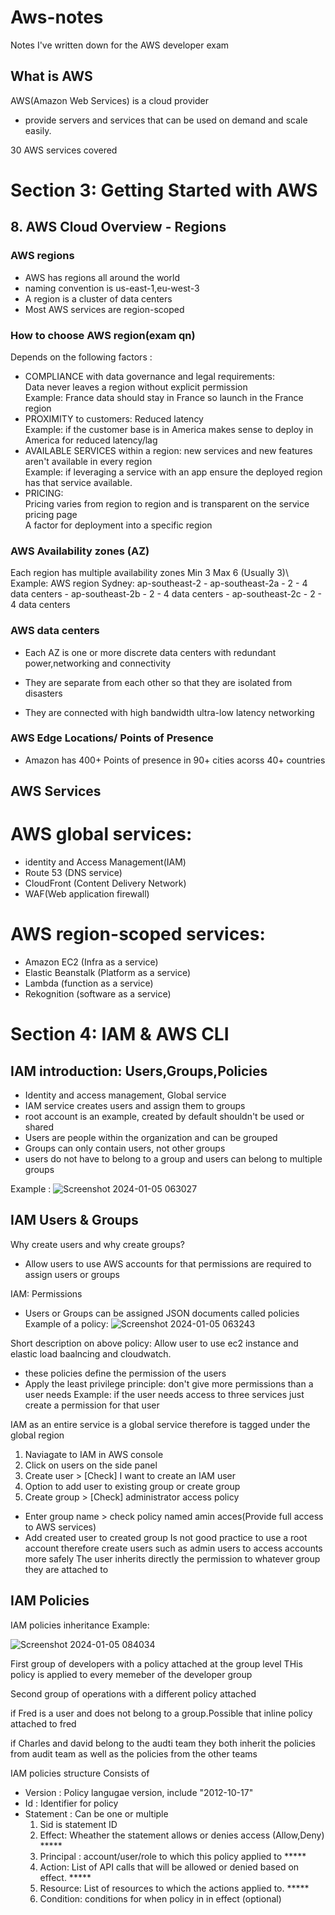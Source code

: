 # Aws-notes
Notes I've written down for the AWS developer exam

## What is AWS
AWS(Amazon Web Services) is a cloud provider 
- provide servers and services that can be used on demand 
  and scale easily.

30 AWS services covered 

# Section 3: Getting Started with AWS  

## 8. AWS Cloud Overview - Regions
### AWS regions
 - AWS has regions all around the world 
 - naming convention is us-east-1,eu-west-3
 - A region is a cluster of data centers 
 - Most AWS services are region-scoped
 
### How to choose AWS region(exam qn)
 Depends on the following factors :
 - COMPLIANCE with data governance and legal requirements:\
   Data never leaves a region without explicit permission\
   Example: France data should stay in France so launch in the France region 
 - PROXIMITY to customers: Reduced latency  
   Example: if the customer base is in America makes sense to deploy in America for reduced latency/lag 
 - AVAILABLE SERVICES within a region: 
   new services and new features aren't available in every region\
   Example: if leveraging a service with an app ensure the deployed region has that service available.
 - PRICING:\
   Pricing varies from region to region and is transparent on the service pricing page\
   A factor for deployment into a specific region 
   
### AWS Availability zones (AZ)
 Each region has multiple availability zones Min 3  Max 6 (Usually 3)\ 
 Example: 
			AWS region
			Sydney: ap-southeast-2 
			- ap-southeast-2a
			   - 2 - 4 data centers 
			- ap-southeast-2b
			   - 2 - 4 data centers 
			- ap-southeast-2c
			   - 2 - 4 data centers 
	
### AWS data centers
- Each AZ is one or more discrete data centers with redundant power,networking and connectivity 
		
- They are separate from each other so that they are isolated from disasters 
	
- They are connected with high bandwidth ultra-low latency networking 

### AWS Edge Locations/ Points of Presence
- Amazon has 400+ Points of presence in 90+ cities acorss 40+ countries 

##  AWS Services
# AWS global services:
  - identity and Access Management(IAM)
  - Route 53 (DNS service)
  - CloudFront (Content Delivery Network)
  - WAF(Web application firewall)

# AWS region-scoped services:
  - Amazon EC2 (Infra as a service)
  - Elastic Beanstalk (Platform as a service)
  - Lambda (function as a service)
  - Rekognition (software as a service) 
  
  
  
 # Section 4: IAM  & AWS CLI 
 
 ## IAM introduction: Users,Groups,Policies
 - Identity and access management, Global service 
 - IAM service creates users and assign them to groups 
 - root account is an example, created by default shouldn't be used or shared
 - Users are people within the organization and can be grouped 
 - Groups can only contain users, not other groups
 - users do not have to belong to a group and users can belong to multiple groups 
 
 Example : ![Screenshot 2024-01-05 063027](https://github.com/SaravannanP/Aws-notes/assets/67651440/a505b339-6290-42e9-a930-45c2ed5ebdb6)

 
 ## IAM Users & Groups 
 Why create users and why create groups?
 - Allow users to use AWS accounts for that permissions are required to assign 
   users or groups 
 
 IAM: Permissions 
 - Users or Groups can be assigned JSON documents called policies
   Example of a policy:
   ![Screenshot 2024-01-05 063243](https://github.com/SaravannanP/Aws-notes/assets/67651440/464b37fd-53a1-473b-b193-3dc38b64d8c5)

Short description on above policy:
Allow user to use ec2 instance and elastic load baalncing and cloudwatch.
 - these policies define the permission of the users 
 - Apply the least privilege principle: don't give more permissions than a user needs 
Example: if the user needs access to three services just create a permission for that user 

IAM as an entire service is a global service therefore is tagged under the global region 

 1. Naviagate to IAM in AWS console 
 2. Click on users on the side panel
 3. Create user > [Check] I want to create an IAM user
 4. Option to add user to existing group  or create group
 5. Create group > [Check] administrator access policy
   - Enter group name > check policy named amin acces(Provide full access to AWS services)
   - Add created user to created group 
Is not good practice to use a root account therefore create users such as admin users to access accounts more safely 
The user inherits directly the permission to whatever group they are attached to
 
## IAM Policies 
IAM policies inheritance Example:

![Screenshot 2024-01-05 084034](https://github.com/SaravannanP/Aws-notes/assets/67651440/b4ba6a78-abb2-44d7-81f6-106f0374a99d)
 
First group of developers with a policy attached at the group level 
THis policy is applied to every memeber of the developer group 

Second group of operations with a different policy attached

if Fred is a user and does not belong to a group.Possible that inline policy attached to fred 

if Charles and david belong to the audti team they both inherit the policies from audit team as well as 
the policies from the other teams 

IAM policies structure
Consists of 
 - Version : Policy langugae version, include "2012-10-17"
 - Id : Identifier for policy
 - Statement : Can be one or multiple
   1. Sid is statement ID
   2. Effect: Wheather the statement allows or denies access (Allow,Deny) 	*****
   3. Principal : account/user/role to which this policy applied to 	 	*****
   4. Action: List of API calls that will be allowed or denied based on effect.	*****
   5. Resource: List of resources to which the actions applied to.		*****
   6. Condition: conditions for when policy in in effect (optional)
   
